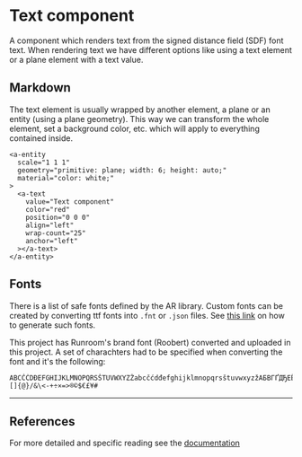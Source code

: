 # Text component
A component which renders text from the signed distance field (SDF) font text.
When rendering text we have different options like using a text element or a plane element with a text value.

## Markdown
The text element is usually wrapped by another element, a plane or an entity (using a plane geometry). This way we can transform the whole element, set a background color, etc. which will apply to everything contained inside.

```
<a-entity
  scale="1 1 1"
  geometry="primitive: plane; width: 6; height: auto;"
  material="color: white;"
>
  <a-text
    value="Text component"
    color="red"
    position="0 0 0"
    align="left"
    wrap-count="25"
    anchor="left"
  ></a-text>
</a-entity>
```

## Fonts
There is a list of safe fonts defined by the AR library.
Custom fonts can be created by converting ttf fonts into `.fnt` or `.json` files. See [this link](https://aframe.io/docs/1.0.0/components/text.html#generating-sdf-fonts) on how to generate such fonts.

This project has Runroom's brand font (Roobert) converted and uploaded in this project. A set of charachters had to be specified when converting the font and it's the following:
```
ABCČĆDĐEFGHIJKLMNOPQRSŠTUVWXYZŽabcčćdđefghijklmnopqrsštuvwxyzžАБВГҐДЂЕЁЄЖЗЅИІЇЙЈКЛЉМНЊОПРСТЋУЎФХЦЧЏШЩЪЫЬЭЮЯабвгґдђеёєжзѕиіїйјклљмнњопрстћуўфхцчџшщъыьэюяΑΒΓΔΕΖΗΘΙΚΛΜΝΞΟΠΡΣΤΥΦΧΨΩαβγδεζηθικλμνξοπρστυφχψωάΆέΈέΉίϊΐΊόΌύΰϋΎΫΏĂÂÊÔƠƯăâêôơư1234567890‘?’“!”(%)[]{@}/&\<-+÷×=>®©$€£¥#
```

---

## References
For more detailed and specific reading see the [documentation](https://aframe.io/docs/1.0.0/primitives/a-text.html)
